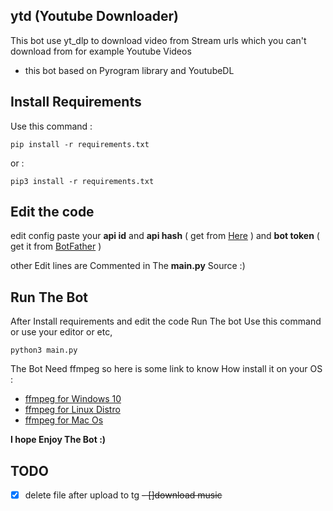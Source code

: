 ## ytd (Youtube Downloader)
This bot use yt_dlp to download video from Stream urls which you can't download from for example Youtube Videos

* this bot based on Pyrogram library and YoutubeDL

## Install Requirements
Use this command :

    pip install -r requirements.txt
or :

    pip3 install -r requirements.txt
## Edit the code
edit config paste your  **api id** and **api hash** ( get from [Here](https://my.telegram.org) ) and **bot token** ( get it from [BotFather](t.me/botfather) )

other Edit lines are Commented in The **main.py** Source :)
## Run The Bot

After Install requirements and edit the code Run The bot Use this command or use your editor or etc,

    python3 main.py
    
The Bot Need ffmpeg so here is some link to know How install it on your OS :

* [ffmpeg for Windows 10](https://www.wikihow.com/Install-FFmpeg-on-Windows)
* [ffmpeg for Linux Distro](https://www.tecmint.com/install-ffmpeg-in-linux/)
* [ffmpeg for Mac Os](https://avpres.net/FFmpeg/install_Apple.html)


**I hope Enjoy The Bot :)**

## TODO
- [x] delete file after upload to tg
~~- []download music~~